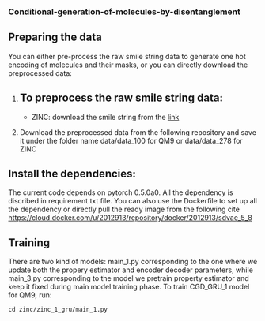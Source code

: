 ### Conditional-generation-of-molecules-by-disentanglement

## Preparing the data
You can either pre-process the raw smile string data to generate one hot encoding of molecules and their masks, or you can directly download the preprocessed data:
1. To preprocess the raw smile string data:
   -
   - ZINC: download the smile string from the [link](https://www.dropbox.com/sh/621ufmvqgg5h2d8/AAC5y8QTKdtEdBa4HX0jX8fwa/data/zinc?dl=0&preview=250k_rndm_zinc_drugs_clean.smi&subfolder_nav_tracking=1)

1. Download the preprocessed data from the following repository and save it under the folder name data/data_100 for QM9 or data/data_278 for ZINC

## Install the dependencies:
The current code depends on pytorch 0.5.0a0. All the dependency is discribed in requirement.txt file. You can also use the Dockerfile to set up all the dependency or directly pull the ready image from the following cite https://cloud.docker.com/u/2012913/repository/docker/2012913/sdvae_5_8

## Training 

There are two kind of models: main_1.py corresponding to the one where we update both the propery estimator and encoder decoder parameters, while main_3.py corresponding to the model we pretrain property estimator and keep it fixed during main model training phase.
To train CGD_GRU_1 model for QM9, run:
```
cd zinc/zinc_1_gru/main_1.py
```
